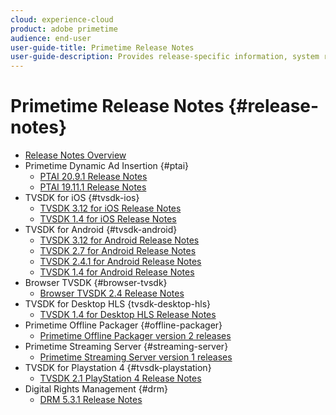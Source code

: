```yaml
---
cloud: experience-cloud
product: adobe primetime
audience: end-user
user-guide-title: Primetime Release Notes
user-guide-description: Provides release-specific information, system requirements, limitations, fixed issues, and known issues.
---
```


# Primetime Release Notes {#release-notes}

+ [Release Notes Overview](home.md)
+ Primetime Dynamic Ad Insertion {#ptai}
  + [PTAI 20.9.1 Release Notes](ptai-20x-release-notes.md)
  + [PTAI 19.11.1 Release Notes](ptai-19x-release-notes.md)
+ TVSDK for iOS {#tvsdk-ios}
  + [TVSDK 3.12 for iOS Release Notes](tvsdk-3x-ios.md)
  + [TVSDK 1.4 for iOS Release Notes](tvsdk-1-4-ios.md)
+ TVSDK for Android {#tvsdk-android}
  + [TVSDK 3.12 for Android Release Notes](tvsdk-3x-android.md)
  + [TVSDK 2.7 for Android Release Notes](tvsdk-27-android.md)
  + [TVSDK 2.4.1 for Android Release Notes](tvsdk-24-android.md)  
  + [TVSDK 1.4 for Android Release Notes](tvsdk-1-4-android.md)
+ Browser TVSDK {#browser-tvsdk}
  + [Browser TVSDK 2.4 Release Notes](tvsdk-24-browser.md)
+ TVSDK for Desktop HLS {tvsdk-desktop-hls}
  + [TVSDK 1.4 for Desktop HLS Release Notes](tvsdk-1-4-desktop-hls.md)
+ Primetime Offline Packager {#offline-packager}
  + [Primetime Offline Packager version 2 releases](offline-packager-2x-release-note.md)
+ Primetime Streaming Server {#streaming-server}
  + [Primetime Streaming Server version 1 releases](primetime-streaming-server-1x.md)
+ TVSDK for Playstation 4 {#tvsdk-playstation}
  + [TVSDK 2.1 PlayStation 4 Release Notes](tvsdk-21-ps4.md)
+ Digital Rights Management {#drm}
  + [DRM 5.3.1 Release Notes](drm-531-release-notes.md)
